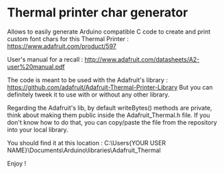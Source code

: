 Thermal printer char generator
==============================

Allows to easily generate Arduino compatible C code to create and print custom font chars for this Thermal Printer :
https://www.adafruit.com/product/597

User's manual for a recall :
http://www.adafruit.com/datasheets/A2-user%20manual.pdf

The code is meant to be used with the Adafruit's library :
https://github.com/adafruit/Adafruit-Thermal-Printer-Library
But you can definitely tweek it to use with or without any other library.

Regarding the Adafruit's lib, by default writeBytes() methods are private, think about making them public inside the Adafruit_Thermal.h file.
If you don't know how to do that, you can copy/paste the file from the repository into your local library.

You should find it at this location :
C:\Users\{YOUR USER NAME}\Documents\Arduino\libraries\Adafruit_Thermal

Enjoy !